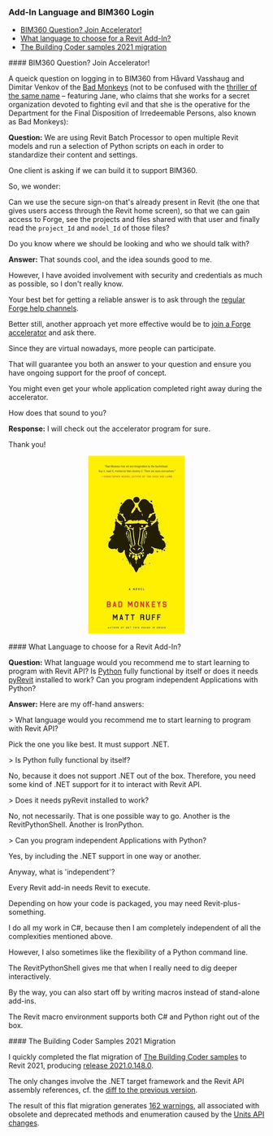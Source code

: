 <head>
<meta http-equiv="Content-Type" content="text/html; charset=utf-8">
<link rel="stylesheet" type="text/css" href="bc.css">
<script src="https://cdn.rawgit.com/google/code-prettify/master/loader/run_prettify.js" type="text/javascript"></script>
</head>

<!---

twitter:

 in the #RevitAPI @AutodeskForge @AutodeskRevit #bim #DynamoBim #ForgeDevCon 

&ndash; 
...

linkedin:

#bim #DynamoBim #ForgeDevCon #Revit #API #IFC #SDK #AI #VisualStudio #Autodesk #AEC #adsk

the [Revit API discussion forum](http://forums.autodesk.com/t5/revit-api-forum/bd-p/160) thread

<center>
<img src="img/" alt="" title="" width="600"/>
<p style="font-size: 80%; font-style:italic"></p>
</center>

-->

### Add-In Language and BIM360 Login

- [BIM360 Question? Join Accelerator!](#2)
- [What language to choose for a Revit Add-In?](#3)
- [The Building Coder samples 2021 migration](#4)

####<a name="2"></a> BIM360 Question? Join Accelerator!

A queick question on logging in to BIM360 from Håvard Vasshaug and Dimitar Venkov of
the [Bad Monkeys](https://www.badmonkeys.net) (not to be confused with the [thriller of the same name](https://en.wikipedia.org/wiki/Bad_Monkeys) &ndash; featuring Jane, who claims that she works for a secret organization devoted to fighting evil and that she is the operative for the Department for the Final Disposition of Irredeemable Persons, also known as Bad Monkeys):

**Question:** We are using Revit Batch Processor to open multiple Revit models and run a selection of Python scripts on each in order to standardize their content and settings.

One client is asking if we can build it to support BIM360.

So, we wonder:

Can we use the secure sign-on that's already present in Revit (the one that gives users access through the Revit home screen), so that we can gain access to Forge, see the projects and files shared with that user and finally read the `project_Id` and `model_Id` of those files?

Do you know where we should be looking and who we should talk with?

**Answer:** That sounds cool, and the idea sounds good to me.

However, I have avoided involvement with security and credentials as much as possible, so I don't really know.

Your best bet for getting a reliable answer is to ask through
the [regular Forge help channels](https://forge.autodesk.com/en/support/get-help).

Better still, another approach yet more effective would be
to [join a Forge accelerator](https://forge.autodesk.com/accelerator-program) and ask there.

Since they are virtual nowadays, more people can participate.

That will guarantee you both an answer to your question and ensure you have ongoing support for the proof of concept.

You might even get your whole application completed right away during the accelerator.

How does that sound to you?

**Response:** I will check out the accelerator program for sure.

Thank you!

<center>
<img src="img/Bad_Monkeys_2007_book_cover.jpg" alt="Bad Monkeys book cover" title="Bad Monkeys book cover" width="190"/>
</center>


####<a name="3"></a> What Language to choose for a Revit Add-In?

**Question:** What language would you recommend me to start learning to program with Revit API?
Is [Python](https://www.python.org) fully functional by itself or does it needs [pyRevit](https://github.com/eirannejad/pyRevit) installed to work?
Can you program independent Applications with Python?

**Answer:** Here are my off-hand answers:

&gt; What language would you recommend me to start learning to program with Revit API?

Pick the one you like best. It must support .NET.

&gt; Is Python fully functional by itself?

No, because it does not support .NET out of the box. Therefore, you need some kind of .NET support for it to interact with Revit API.

&gt; Does it needs pyRevit installed to work?

No, not necessarily. That is one possible way to go. Another is the RevitPythonShell. Another is IronPython.

&gt; Can you program independent Applications with Python?

Yes, by including the .NET support in one way or another.

Anyway, what is 'independent'?

Every Revit add-in needs Revit to execute.

Depending on how your code is packaged, you may need Revit-plus-something.

I do all my work in C#, because then I am completely independent of all the complexities mentioned above.

However, I also sometimes like the flexibility of a Python command line.

The RevitPythonShell gives me that when I really need to dig deeper interactively.

By the way, you can also start off by writing macros instead of stand-alone add-ins.

The Revit macro environment supports both C# and Python right out of the box.

####<a name="4"></a> The Building Coder Samples 2021 Migration

I quickly completed the flat migration
of [The Building Coder samples](https://github.com/jeremytammik/the_building_coder_samples) to Revit 2021,
producing [release 2021.0.148.0](https://github.com/jeremytammik/the_building_coder_samples/releases/tag/2021.0.148.0).

The only changes involve the .NET target framework and the Revit API assembly references, cf.
the [diff to the previous version](https://github.com/jeremytammik/the_building_coder_samples/compare/2020.0.148.5...2021.0.148.0).

The result of this flat migration generates [162 warnings](zip/tbc_samples_2021_migr_01.txt),
all associated with obsolete and deprecated methods and enumeration caused by 
the [Units API changes](https://thebuildingcoder.typepad.com/blog/2020/04/whats-new-in-the-revit-2021-api.html#4.1.3).
